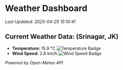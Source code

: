 
# Weather Dashboard

_Last Updated: 2025-04-25 15:10:41_

## Current Weather Data: (Srinagar, JK)
- **Temperature:** 15.9 °C ![Temperature Badge](https://img.shields.io/badge/Temperature-Low%20Temp-blue)
- **Wind Speed:** 2.8 km/h ![Wind Speed Badge](https://img.shields.io/badge/Wind%20Speed-Light%20Wind-blue)

*Powered by Open-Meteo API*
